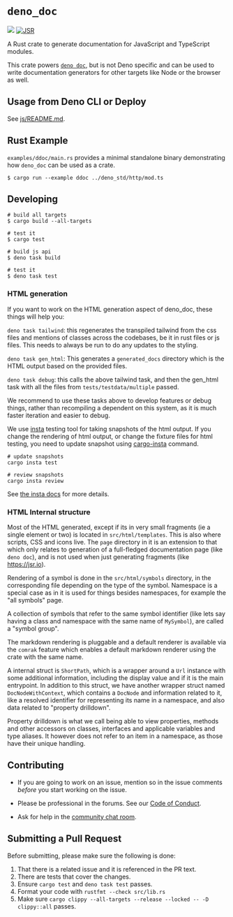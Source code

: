 # `deno_doc`

[![](https://img.shields.io/crates/v/deno_doc.svg)](https://crates.io/crates/deno_doc)
[![JSR](https://jsr.io/badges/@deno/doc)](https://jsr.io/@deno/doc)

A Rust crate to generate documentation for JavaScript and TypeScript modules.

This crate powers
[`deno doc`](https://deno.land/manual/tools/documentation_generator), but is not
Deno specific and can be used to write documentation generators for other
targets like Node or the browser as well.

## Usage from Deno CLI or Deploy

See [js/README.md](js/README.md).

## Rust Example

`examples/ddoc/main.rs` provides a minimal standalone binary demonstrating how
`deno_doc` can be used as a crate.

```shell
$ cargo run --example ddoc ../deno_std/http/mod.ts
```

## Developing

```shell
# build all targets
$ cargo build --all-targets

# test it
$ cargo test

# build js api
$ deno task build

# test it
$ deno task test
```

### HTML generation

If you want to work on the HTML generation aspect of deno_doc, these things will
help you:

`deno task tailwind`: this regenerates the transpiled tailwind from the css
files and mentions of classes across the codebases, be it in rust files or js
files. This needs to always be run to do any updates to the styling.

`deno task gen_html`: This generates a `generated_docs` directory which is the
HTML output based on the provided files.

`deno task debug`: this calls the above tailwind task, and then the gen_html
task with all the files from `tests/testdata/multiple` passed.

We recommend to use these tasks above to develop features or debug things,
rather than recompiling a dependent on this system, as it is much faster
iteration and easier to debug.

We use [insta](https://github.com/mitsuhiko/insta) testing tool for taking
snapshots of the html output. If you change the rendering of html output, or
change the fixture files for html testing, you need to update snapshot using
[cargo-insta](https://insta.rs/docs/quickstart/) command.

```
# update snapshots
cargo insta test

# review snapshots
cargo insta review
```

See [the insta docs](https://insta.rs/docs/quickstart/) for more details.

### HTML Internal structure

Most of the HTML generated, except if its in very small fragments (ie a single
element or two) is located in `src/html/templates`. This is also where scripts,
CSS and icons live. The `page` directory in it is an extension to that which
only relates to generation of a full-fledged documentation page (like
`deno doc`), and is not used when just generating fragments (like
https://jsr.io).

Rendering of a symbol is done in the `src/html/symbols` directory, in the
corresponding file depending on the type of the symbol. Namespace is a special
case as in it is used for things besides namespaces, for example the "all
symbols" page.

A collection of symbols that refer to the same symbol identifier (like lets say
having a class and namespace with the same name of `MySymbol`), are called a
"symbol group".

The markdown rendering is pluggable and a default renderer is available via the
`comrak` feature which enables a default markdown renderer using the crate with
the same name.

A internal struct is `ShortPath`, which is a wrapper around a `Url` instance
with some additional information, including the display value and if it is the
main entrypoint. In addition to this struct, we have another wrapper struct
named `DocNodeWithContext`, which contains a `DocNode` and information related
to it, like a resolved identifier for representing its name in a namespace, and
also data related to "property drilldown".

Property drilldown is what we call being able to view properties, methods and
other accessors on classes, interfaces and applicable variables and type
aliases. It however does not refer to an item in a namespace, as those have
their unique handling.

## Contributing

- If you are going to work on an issue, mention so in the issue comments
  _before_ you start working on the issue.

- Please be professional in the forums. See our
  [Code of Conduct](https://github.com/denoland/deno/blob/main/.github/CODE_OF_CONDUCT.md).

- Ask for help in the [community chat room](https://discord.gg/deno).

## Submitting a Pull Request

Before submitting, please make sure the following is done:

1. That there is a related issue and it is referenced in the PR text.
2. There are tests that cover the changes.
3. Ensure `cargo test` and `deno task test` passes.
4. Format your code with `rustfmt --check src/lib.rs`
5. Make sure `cargo clippy --all-targets --release --locked -- -D clippy::all`
   passes.

